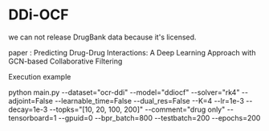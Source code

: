 # DDi-OCF
we can not release DrugBank data because it's licensed.

paper : Predicting Drug-Drug Interactions: A Deep Learning Approach with GCN-based Collaborative Filtering

Execution example

python main.py --dataset="ocr-ddi" --model="ddiocf" --solver="rk4" --adjoint=False --learnable_time=False --dual_res=False --K=4 --lr=1e-3 --decay=1e-3 --topks="[10, 20, 100, 200]" --comment="drug only" --tensorboard=1 --gpuid=0 --bpr_batch=800 --testbatch=200 --epochs=200



